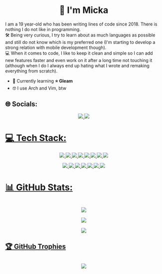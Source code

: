 <h1 align="center">👋 I'm Micka</h1>
<p>
  I am a 19 year-old who has been writing lines of code since 2018. There is nothing I do not like in programming. <br>
  🛠️ Being very curious, I try to learn about as much languages as possible and still do not know which is my preferred one (I'm starting to develop a strong relation with mobile development though). <br>
  💻 When it comes to code, I like to keep it clean and simple so I can add new features faster and even work on it after a long time not touching it (although when I do I always end up hating what I wrote and remaking everything from scratch).<br>
</p>

- 🌱 Currently learning **⭐ Gleam**
- 🤓 I use Arch and Vim, btw

## 🌐 Socials:
<p align="center">
    <a href="https://www.linkedin.com/in/mickadaoud/"><img src="https://ziadoua.github.io/m3-Markdown-Badges/badges/LinkedIn/linkedin3.svg">
    <a href="mailto:micka.daoud@epitech.eu"><img src="https://ziadoua.github.io/m3-Markdown-Badges/badges/Mail/mail3.svg">
</p>

# 💻 Tech Stack:
<p align="center">
    <img src=https://ziadoua.github.io/m3-Markdown-Badges/badges/C/c3.svg>
    <img src=https://ziadoua.github.io/m3-Markdown-Badges/badges/C++/c++3.svg>
    <img src=https://ziadoua.github.io/m3-Markdown-Badges/badges/Python/python3.svg>
    <img src=https://ziadoua.github.io/m3-Markdown-Badges/badges/FastAPI/fastapi3.svg>
    <img src=https://ziadoua.github.io/m3-Markdown-Badges/badges/Shell/shell3.svg>
    <img src=https://ziadoua.github.io/m3-Markdown-Badges/badges/Figma/figma2.svg>
    <img src=https://ziadoua.github.io/m3-Markdown-Badges/badges/Neovim/neovim2.svg>
    <img src=https://ziadoua.github.io/m3-Markdown-Badges/badges/Arch/arch2.svg>
</p>
<p align="center">
    <img src=https://ziadoua.github.io/m3-Markdown-Badges/badges/Flutter/flutter3.svg>
    <img src=https://ziadoua.github.io/m3-Markdown-Badges/badges/CSS/css3.svg>
    <img src=https://ziadoua.github.io/m3-Markdown-Badges/badges/HTML/html3.svg>
    <img src=https://ziadoua.github.io/m3-Markdown-Badges/badges/TypeScript/typescript3.svg>
    <img src=https://ziadoua.github.io/m3-Markdown-Badges/badges/Javascript/javascript3.svg>
    <img src=https://ziadoua.github.io/m3-Markdown-Badges/badges/React/react3.svg>
    <img src=https://ziadoua.github.io/m3-Markdown-Badges/badges/MySQL/mysql2.svg>
</p>


# 📊 GitHub Stats:
<p align="center">
    <br><img src="https://github-readme-stats.vercel.app/api?username=MCK-D&show_icons=true&theme=tokyonight&hide_border=true&bg_color=00000000"><br/>
    <br><img src="https://streak-stats.demolab.com?user=MCK-D&theme=tokyonight&hide_border=true&date_format=j%20M%5B%20Y%5D&exclude_days=Sun%2CSat&card_width=500&bg_color=0000000"><br/>
    <br><img src="https://github-readme-stats.vercel.app/api/top-langs/?username=MCK-D&theme=tokyonight&hide_border=true&include_all_commits=true&count_private=true&layout=compact&bg_color=00000000"><br/>
</p>

## 🏆 GitHub Trophies
<p align="center">
    <br><img src="https://github-profile-trophy.vercel.app/?username=MCK-D&theme=tokyonight&no-bg=true&no-frame=true"><br/>
</p>

